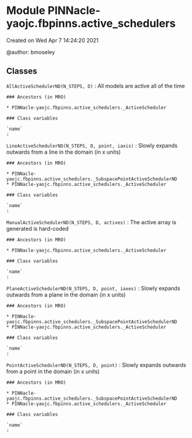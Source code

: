 Module PINNacle-yaojc.fbpinns.active_schedulers
===============================================
Created on Wed Apr  7 14:24:20 2021

@author: bmoseley

Classes
-------

`AllActiveSchedulerND(N_STEPS, D)`
:   All models are active all of the time

    ### Ancestors (in MRO)

    * PINNacle-yaojc.fbpinns.active_schedulers._ActiveScheduler

    ### Class variables

    `name`
    :

`LineActiveSchedulerND(N_STEPS, D, point, iaxis)`
:   Slowly expands outwards from a line in the domain (in x units)

    ### Ancestors (in MRO)

    * PINNacle-yaojc.fbpinns.active_schedulers._SubspacePointActiveSchedulerND
    * PINNacle-yaojc.fbpinns.active_schedulers._ActiveScheduler

    ### Class variables

    `name`
    :

`ManualActiveSchedulerND(N_STEPS, D, actives)`
:   The active array is generated is hard-coded

    ### Ancestors (in MRO)

    * PINNacle-yaojc.fbpinns.active_schedulers._ActiveScheduler

    ### Class variables

    `name`
    :

`PlaneActiveSchedulerND(N_STEPS, D, point, iaxes)`
:   Slowly expands outwards from a plane in the domain (in x units)

    ### Ancestors (in MRO)

    * PINNacle-yaojc.fbpinns.active_schedulers._SubspacePointActiveSchedulerND
    * PINNacle-yaojc.fbpinns.active_schedulers._ActiveScheduler

    ### Class variables

    `name`
    :

`PointActiveSchedulerND(N_STEPS, D, point)`
:   Slowly expands outwards from a point in the domain (in x units)

    ### Ancestors (in MRO)

    * PINNacle-yaojc.fbpinns.active_schedulers._SubspacePointActiveSchedulerND
    * PINNacle-yaojc.fbpinns.active_schedulers._ActiveScheduler

    ### Class variables

    `name`
    :